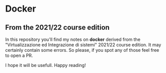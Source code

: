 # Docker

## From  the 2021/22 course edition

In this repository you'll find my notes on **docker** derived from the "Virtualizzazione ed Integrazione di sistemi" 2021/22 course edition.
It may certainly contain some errors. So please, if you spot any of those feel free to open a PR.

I hope it will be usefull.
Happy reading!
